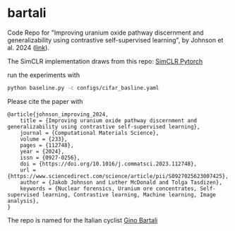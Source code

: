 # bartali

Code Repo for "Improving uranium oxide pathway discernment and generalizability using contrastive self-supervised learning", by Johnson et al. 2024 ([link](https://doi.org/10.1016/j.commatsci.2023.112748)).

The SimCLR implementation draws from this repo: [SimCLR Pytorch](https://github.com/AndrewAtanov/simclr-pytorch)

run the experiments with 
```bash
python baseline.py -c configs/cifar_basline.yaml
```

Please cite the paper with 

```
@article{johnson_improving_2024,
    title = {Improving uranium oxide pathway discernment and generalizability using contrastive self-supervised learning},
    journal = {Computational Materials Science},
    volume = {233},
    pages = {112748},
    year = {2024},
    issn = {0927-0256},
    doi = {https://doi.org/10.1016/j.commatsci.2023.112748},
    url = {https://www.sciencedirect.com/science/article/pii/S0927025623007425},
    author = {Jakob Johnson and Luther McDonald and Tolga Tasdizen},
    keywords = {Nuclear forensics, Uranium ore concentrates, Self-supervised learning, Contrastive learning, Machine learning, Image analysis},
}
```

The repo is named for the Italian cyclist [Gino Bartali](https://en.wikipedia.org/wiki/Gino_Bartali)